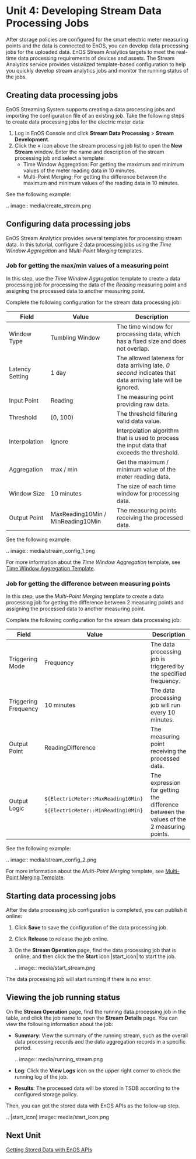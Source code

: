 # Unit 4: Developing Stream Data Processing Jobs

After storage policies are configured for the smart electric meter measuring points and the data is connected to EnOS, you can develop data processing jobs for the uploaded data. EnOS Stream Analytics targets to meet the real-time data processing requirements of devices and assets. The Stream Analytics service provides visualized template-based configuration to help you quickly develop stream analytics jobs and monitor the running status of the jobs.


## Creating data processing jobs

EnOS Streaming System supports creating a data processing jobs and importing the configuration file of an existing job. Take the following steps to create data processing jobs for the electric meter data:

1. Log in EnOS Console and click **Stream Data Processing** > **Stream Development**.
2. Click the **+** icon above the stream processing job list to open the **New Stream** window. Enter the name and description of the stream processing job and select a template:
   - Time Window Aggregation: For getting the maximum and minimum values of the meter reading data in 10 minutes.
   - Multi-Point Merging: For getting the difference between the maximum and minimum values of the reading data in 10 minutes.

See the following example:

.. image:: media/create_stream.png

## Configuring data processing jobs

EnOS Stream Analytics provides several templates for processing stream data. In this tutorial, configure 2 data processing jobs using the *Time Window Aggregation* and *Multi-Point Merging* templates.

### Job for getting the max/min values of a measuring point

In this step, use the *Time Window Aggregation* template to create a data processing job for processing the data of the *Reading* measuring point and assigning the processed data to another measuring point.

Complete the following configuration for the stream data processing job:

| Field           | Value                             | Description                                                  |
| --------------- | --------------------------------- | ------------------------------------------------------------ |
| Window Type     | Tumbling Window                   | The time window for processing data, which has a fixed size and does not overlap. |
| Latency Setting | 1 day                             | The allowed lateness for data arriving late. *0 second* indicates that data arriving late will be ignored. |
| Input Point     | Reading                           | The measuring point providing raw data.                        |
| Threshold       | [0, 100)                          | The threshold filtering valid data value.                    |
| Interpolation   | Ignore                            | Interpolation algorithm that is used to process the input data that exceeds the threshold. |
| Aggregation     | max / min                         | Get the maximum / minimum value of the meter reading data.   |
| Window Size     | 10 minutes                        | The size of each time window for processing data.            |
| Output Point    | MaxReading10Min / MinReading10Min | The measuring points receiving the processed data.             |

See the following example:

.. image:: media/stream_config_1.png

For more information about the *Time Window Aggregation* template, see [Time Window Aggregation Template](/docs/data-asset/en/2.0.8/learn/ai_template_overview.html).

### Job for getting the difference between measuring points

In this step, use the *Multi-Point Merging* template to create a data processing job for getting the difference between 2 measuring points and assigning the processed data to another measuring point.

Complete the following configuration for the stream data processing job:

| Field                | Value                                                        | Description                                                  |
| -------------------- | ------------------------------------------------------------ | ------------------------------------------------------------ |
| Triggering Mode      | Frequency                                                    | The data processing job is triggered by the specified frequency. |
| Triggering Frequency | 10 minutes                                                   | The data processing job will run every 10 minutes.           |
| Output Point         | ReadingDifference                                            | The measuring point receiving the processed data.              |
| Output Logic         | `${ElectricMeter::MaxReading10Min} - ${ElectricMeter::MinReading10Min}` | The expression for getting the difference between the values of the 2 measuring points. |

See the following example:

.. image:: media/stream_config_2.png

For more information about the *Multi-Point Merging* template, see [Multi-Point Merging Template](/docs/data-asset/en/2.0.8/learn/multi_point_overview.html).

## Starting data processing jobs

After the data processing job configuration is completed, you can publish it online:

1. Click **Save** to save the configuration of the data processing job.

2. Click **Release** to release the job online.

3. On the **Stream Operation** page, find the data processing job that is online, and then click the  the **Start** icon |start_icon| to start the job.

   .. image:: media/start_stream.png

The data processing job will start running if there is no error.

## Viewing the job running status

On the **Stream Operation** page, find the running data processing job in the table, and click the job name to open the **Stream Details** page. You can view the following information about the job:

- **Summary**: View the summary of the running stream, such as the overall data processing records and the data aggregation records in a specific period.

  .. image:: media/running_stream.png

- **Log**: Click the **View Logs** icon on the upper right corner to check the running log of the job.

- **Results**: The processed data will be stored in TSDB according to the configured storage policy.

Then, you can get the stored data with EnOS APIs as the follow-up step.

.. |start_icon| image:: media/start_icon.png

## Next Unit

[Getting Stored Data with EnOS APIs](getting_stored_data)

<!--end-->
